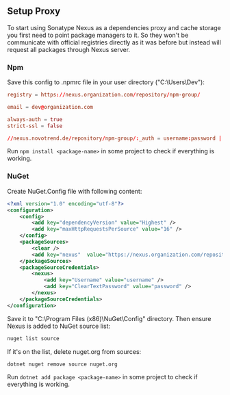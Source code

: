 


## Setup Proxy
To start using Sonatype Nexus as a dependencies proxy and cache storage you first need to point package managers to it. 
So they won't be communicate with official registries directly as it was before but instead will request all packages through Nexus server.

### Npm
Save this config to .npmrc file in your user directory ("C:\Users\Dev\"):
```toml
registry = https://nexus.organization.com/repository/npm-group/

email = dev@organization.com

always-auth = true
strict-ssl = false

//nexus.novotrend.de/repository/npm-group/:_auth = username:password | base64
```

Run ```npm install <package-name>``` in some project to check if everything is working.


### NuGet
Create NuGet.Config file with following content:
```xml
<?xml version="1.0" encoding="utf-8"?>
<configuration>
    <config>
        <add key="dependencyVersion" value="Highest" />
        <add key="maxHttpRequestsPerSource" value="16" />
    </config>
    <packageSources>
        <clear />
        <add key="nexus"  value="https://nexus.organization.com/repository/nuget-proxy/index.json" allowInsecureConnections="true" />
    </packageSources>
    <packageSourceCredentials>
        <nexus>
            <add key="Username" value="username" />
            <add key="ClearTextPassword" value="password" />
        </nexus>
    </packageSourceCredentials>
</configuration>
```

Save it to "C:\Program Files (x86)\NuGet\Config\" directory. Then ensure Nexus is added to NuGet source list:
```sh
nuget list source
```

If it's on the list, delete nuget.org from sources:
```sh
dotnet nuget remove source nuget.org
```

Run ```dotnet add package <package-name>``` in some project to check if everything is working.
